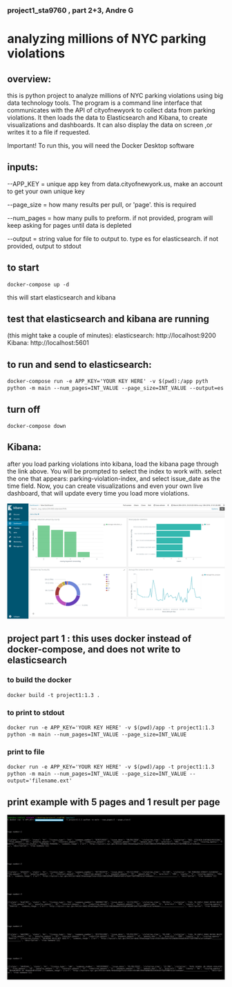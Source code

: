 ### project1_sta9760 , part 2+3, Andre G
# analyzing millions of NYC parking violations

## overview:
this is python project to analyze millions of NYC parking violations using big data technology tools. The program is a command line interface that communicates with the API of cityofnewyork to collect data from parking violations. It then loads the data to Elasticsearch and Kibana, to create visualizations and dashboards. It can also display the data on screen ,or writes it to a file if requested.

Important! To run this, you will need the Docker Desktop software

## inputs:
--APP_KEY = unique app key from data.cityofnewyork.us, make an account to get your own unique key

--page_size = how many results per pull, or 'page'. this is required

--num_pages = how many pulls to preform. if not provided, program will keep asking for pages until data is depleted

--output = string value for file to output to. type es for elasticsearch. if not provided, output to stdout

## to start
    docker-compose up -d
this will start elasticsearch and kibana

## test that elasticsearch and kibana are running 
(this might take a couple of minutes): elasticsearch: http://localhost:9200 Kibana: http://localhost:5601

## to run and send to elasticsearch: 
    docker-compose run -e APP_KEY='YOUR KEY HERE' -v $(pwd):/app pyth python -m main --num_pages=INT_VALUE --page_size=INT_VALUE --output=es
        
## turn off
    docker-compose down

## Kibana:
after you load parking violations into kibana, load the kibana page through the link above. You will be prompted to select the index to work with. select the one that appears: parking-violation-index, and select issue_date as the time field. 
Now, you can create visualizations and even your own live dashboard, that will update every time you load more violations. 

![Screenshot](kibana.png)

## project part 1 : this uses docker instead of docker-compose, and does not write to elasticsearch

### to build the docker
    docker build -t project1:1.3 .
    
### to print to stdout

    docker run -e APP_KEY='YOUR KEY HERE' -v $(pwd)/app -t project1:1.3 python -m main --num_pages=INT_VALUE --page_size=INT_VALUE


### print to file 

    docker run -e APP_KEY='YOUR KEY HERE' -v $(pwd)/app -t project1:1.3 python -m main --num_pages=INT_VALUE --page_size=INT_VALUE --output='filename.ext'


## print example with 5 pages and 1 result per page
![Screenshot](5pages1perpage.jpg)
